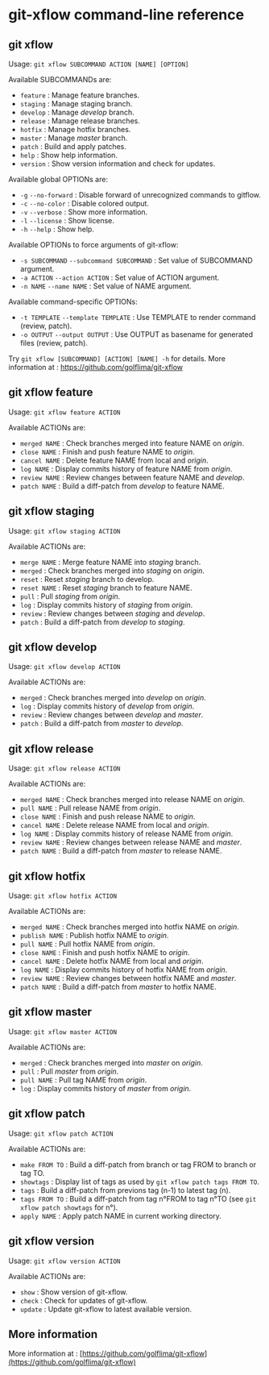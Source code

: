 # git-xflow command-line reference



## git xflow

Usage: `git xflow SUBCOMMAND ACTION [NAME] [OPTION]`

Available SUBCOMMANDs are:

* `feature`         : Manage feature branches.
* `staging`         : Manage staging branch.
* `develop`         : Manage *develop* branch.
* `release`         : Manage release branches.
* `hotfix`          : Manage hotfix branches.
* `master`          : Manage *master* branch.
* `patch`           : Build and apply patches.
* `help`            : Show help information.
* `version`         : Show version information and check for updates.

Available global OPTIONs are:

* `-g` `--no-forward` : Disable forward of unrecognized commands to gitflow.
* `-c` `--no-color`   : Disable colored output.
* `-v` `--verbose`    : Show more information.
* `-l` `--license`    : Show license.
* `-h` `--help`       : Show help.

Available OPTIONs to force arguments of git-xflow:

* `-s SUBCOMMAND` `--subcommand SUBCOMMAND` : Set value of SUBCOMMAND argument.
* `-a ACTION`     `--action ACTION`         : Set value of ACTION argument.
* `-n NAME`       `--name NAME`             : Set value of NAME argument.

Available command-specific OPTIONs:

* `-t TEMPLATE` `--template TEMPLATE` : Use TEMPLATE to render command (review, patch).
* `-o OUTPUT`   `--output OUTPUT`     : Use OUTPUT as basename for generated files (review, patch).

Try `git xflow [SUBCOMMAND] [ACTION] [NAME] -h` for details.
More information at : https://github.com/golflima/git-xflow



## git xflow feature

Usage: `git xflow feature ACTION`

Available ACTIONs are:

* `merged NAME`     : Check branches merged into feature NAME on *origin*.
* `close NAME`      : Finish and push feature NAME to *origin*.
* `cancel NAME`     : Delete feature NAME from local and *origin*.
* `log NAME`        : Display commits history of feature NAME from *origin*.
* `review NAME`     : Review changes between feature NAME and *develop*.
* `patch NAME`      : Build a diff-patch from *develop* to feature NAME.



## git xflow staging

Usage: `git xflow staging ACTION`

Available ACTIONs are:

* `merge NAME`      : Merge feature NAME into *staging* branch.
* `merged`          : Check branches merged into *staging* on *origin*.
* `reset`           : Reset *staging* branch to develop.
* `reset NAME`      : Reset *staging* branch to feature NAME.
* `pull`            : Pull *staging* from *origin*.
* `log`             : Display commits history of *staging* from *origin*.
* `review`          : Review changes between *staging* and *develop*.
* `patch`           : Build a diff-patch from *develop* to *staging*.



## git xflow develop

Usage: `git xflow develop ACTION`

Available ACTIONs are:

* `merged`          : Check branches merged into *develop* on *origin*.
* `log`             : Display commits history of *develop* from *origin*.
* `review`          : Review changes between *develop* and *master*.
* `patch`           : Build a diff-patch from *master* to *develop*.



## git xflow release

Usage: `git xflow release ACTION`

Available ACTIONs are:

* `merged NAME`     : Check branches merged into release NAME on *origin*.
* `pull NAME`       : Pull release NAME from *origin*.
* `close NAME`      : Finish and push release NAME to *origin*.
* `cancel NAME`     : Delete release NAME from local and *origin*.
* `log NAME`        : Display commits history of release NAME from *origin*.
* `review NAME`     : Review changes between release NAME and *master*.
* `patch NAME`      : Build a diff-patch from *master* to release NAME.



## git xflow hotfix

Usage: `git xflow hotfix ACTION`

Available ACTIONs are:

* `merged NAME`     : Check branches merged into hotfix NAME on *origin*.
* `publish NAME`    : Publish hotfix NAME to *origin*.
* `pull NAME`       : Pull hotfix NAME from *origin*.
* `close NAME`      : Finish and push hotfix NAME to *origin*.
* `cancel NAME`     : Delete hotfix NAME from local and *origin*.
* `log NAME`        : Display commits history of hotfix NAME from *origin*.
* `review NAME`     : Review changes between hotfix NAME and *master*.
* `patch NAME`      : Build a diff-patch from *master* to hotfix NAME.



## git xflow master

Usage: `git xflow master ACTION`

Available ACTIONs are:

* `merged`          : Check branches merged into *master* on *origin*.
* `pull`            : Pull *master* from *origin*.
* `pull NAME`       : Pull tag NAME from *origin*.
* `log`             : Display commits history of *master* from *origin*.



## git xflow patch

Usage: `git xflow patch ACTION`

Available ACTIONs are:

* `make FROM TO`    : Build a diff-patch from branch or tag FROM to branch or tag TO.
* `showtags`        : Display list of tags as used by `git xflow patch tags FROM TO`.
* `tags`            : Build a diff-patch from previons tag (n-1) to latest tag (n).
* `tags FROM TO`    : Build a diff-patch from tag n°FROM to tag n°TO (see `git xflow patch showtags` for n°).
* `apply NAME`      : Apply patch NAME in current working directory.



## git xflow version

Usage: `git xflow version ACTION`

Available ACTIONs are:

* `show`            : Show version of git-xflow.
* `check`           : Check for updates of git-xflow.
* `update`          : Update git-xflow to latest available version.



## More information

More information at : [https://github.com/golflima/git-xflow](https://github.com/golflima/git-xflow)